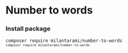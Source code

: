 # Number to words

### Install package

<code>composer require milantarami/number-to-words<code>
<code>composer require milantarami/number-to-words<code>

